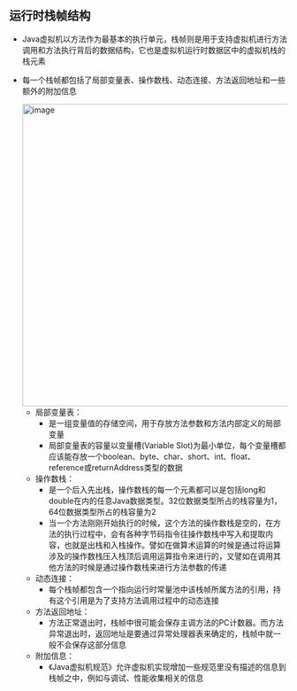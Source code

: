 ## 运行时栈帧结构

  - Java虚拟机以方法作为最基本的执行单元，栈帧则是用于支持虚拟机进行方法调用和方法执行背后的数据结构，它也是虚拟机运行时数据区中的虚拟机栈的栈元素
  - 每一个栈帧都包括了局部变量表、操作数栈、动态连接、方法返回地址和一些额外的附加信息
  
    <img width="546" alt="image" src="https://user-images.githubusercontent.com/46510621/159122110-04b40c6e-035a-4da9-b91e-7be6bf7439ac.png">

    - 局部变量表：
      - 是一组变量值的存储空间，用于存放方法参数和方法内部定义的局部变量
      - 局部变量表的容量以变量槽(Variable Slot)为最小单位，每个变量槽都应该能存放一个boolean、byte、char、short、int、float、reference或returnAddress类型的数据
    - 操作数栈：
      - 是一个后入先出栈，操作数栈的每一个元素都可以是包括long和double在内的任意Java数据类型。32位数据类型所占的栈容量为1，64位数据类型所占的栈容量为2
      - 当一个方法刚刚开始执行的时候，这个方法的操作数栈是空的，在方法的执行过程中，会有各种字节码指令往操作数栈中写入和提取内容，也就是出栈和入栈操作。譬如在做算术运算的时候是通过将运算涉及的操作数栈压入栈顶后调用运算指令来进行的，又譬如在调用其他方法的时候是通过操作数栈来进行方法参数的传递
    - 动态连接：
      - 每个栈帧都包含一个指向运行时常量池中该栈帧所属方法的引用，持有这个引用是为了支持方法调用过程中的动态连接
    - 方法返回地址：
      - 方法正常退出时，栈帧中很可能会保存主调方法的PC计数器。而方法异常退出时，返回地址是要通过异常处理器表来确定的，栈帧中就一般不会保存这部分信息
    - 附加信息：
      - 《Java虚拟机规范》允许虚拟机实现增加一些规范里没有描述的信息到栈帧之中，例如与调试、性能收集相关的信息
